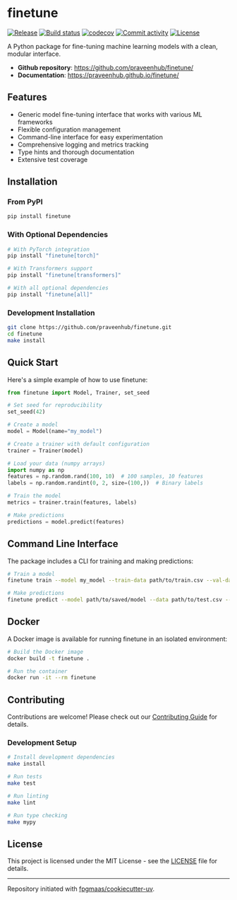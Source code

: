 # finetune

[![Release](https://img.shields.io/github/v/release/praveenhub/finetune)](https://img.shields.io/github/v/release/praveenhub/finetune)
[![Build status](https://img.shields.io/github/actions/workflow/status/praveenhub/finetune/main.yml?branch=main)](https://github.com/praveenhub/finetune/actions/workflows/main.yml?query=branch%3Amain)
[![codecov](https://codecov.io/gh/praveenhub/finetune/branch/main/graph/badge.svg)](https://codecov.io/gh/praveenhub/finetune)
[![Commit activity](https://img.shields.io/github/commit-activity/m/praveenhub/finetune)](https://img.shields.io/github/commit-activity/m/praveenhub/finetune)
[![License](https://img.shields.io/github/license/praveenhub/finetune)](https://img.shields.io/github/license/praveenhub/finetune)

A Python package for fine-tuning machine learning models with a clean, modular interface.

- **Github repository**: <https://github.com/praveenhub/finetune/>
- **Documentation**: <https://praveenhub.github.io/finetune/>

## Features

- Generic model fine-tuning interface that works with various ML frameworks
- Flexible configuration management
- Command-line interface for easy experimentation
- Comprehensive logging and metrics tracking
- Type hints and thorough documentation
- Extensive test coverage

## Installation

### From PyPI

```bash
pip install finetune
```

### With Optional Dependencies

```bash
# With PyTorch integration
pip install "finetune[torch]"

# With Transformers support
pip install "finetune[transformers]"

# With all optional dependencies
pip install "finetune[all]"
```

### Development Installation

```bash
git clone https://github.com/praveenhub/finetune.git
cd finetune
make install
```

## Quick Start

Here's a simple example of how to use finetune:

```python
from finetune import Model, Trainer, set_seed

# Set seed for reproducibility
set_seed(42)

# Create a model
model = Model(name="my_model")

# Create a trainer with default configuration
trainer = Trainer(model)

# Load your data (numpy arrays)
import numpy as np
features = np.random.rand(100, 10)  # 100 samples, 10 features
labels = np.random.randint(0, 2, size=(100,))  # Binary labels

# Train the model
metrics = trainer.train(features, labels)

# Make predictions
predictions = model.predict(features)
```

## Command Line Interface

The package includes a CLI for training and making predictions:

```bash
# Train a model
finetune train --model my_model --train-data path/to/train.csv --val-data path/to/val.csv

# Make predictions
finetune predict --model path/to/saved/model --data path/to/test.csv --output predictions.json
```

## Docker

A Docker image is available for running finetune in an isolated environment:

```bash
# Build the Docker image
docker build -t finetune .

# Run the container
docker run -it --rm finetune
```

## Contributing

Contributions are welcome! Please check out our [Contributing Guide](CONTRIBUTING.md) for details.

### Development Setup

```bash
# Install development dependencies
make install

# Run tests
make test

# Run linting
make lint

# Run type checking
make mypy
```

## License

This project is licensed under the MIT License - see the [LICENSE](LICENSE) file for details.

---

Repository initiated with [fpgmaas/cookiecutter-uv](https://github.com/fpgmaas/cookiecutter-uv).

